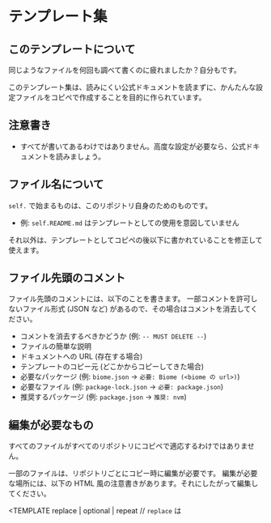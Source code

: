 # テンプレート集

## このテンプレートについて

同じようなファイルを何回も調べて書くのに疲れましたか？自分もです。

このテンプレート集は、読みにくい公式ドキュメントを読まずに、かんたんな設定ファイルをコピペで作成することを目的に作られています。

## 注意書き

- すべてが書いてあるわけではありません。高度な設定が必要なら、公式ドキュメントを読みましょう。

## ファイル名について

`self.` で始まるものは、このリポジトリ自身のためのものです。

- 例: `self.README.md` はテンプレートとしての使用を意図していません

それ以外は、テンプレートとしてコピペの後以下に書かれていることを修正して使えます。

## ファイル先頭のコメント

ファイル先頭のコメントには、以下のことを書きます。
一部コメントを許可しないファイル形式 (JSON など) があるので、その場合はコメントを消去してください。

- コメントを消去するべきかどうか (例: `-- MUST DELETE --`)
- ファイルの簡単な説明
- ドキュメントへの URL (存在する場合)
- テンプレートのコピー元 (どこかからコピーしてきた場合)
- 必要なパッケージ (例: `biome.json` -> `必要: Biome (<biome の url>)`)
- 必要なファイル (例: `package-lock.json` -> `必要: package.json`)
- 推奨するパッケージ (例: `package.json` -> `推奨: nvm`)

## 編集が必要なもの

すべてのファイルがすべてのリポジトリにコピペで適応するわけではありません。

一部のファイルは、リポジトリごとにコピー時に編集が必要です。
編集が必要な場所には、以下の HTML 風の注意書きがあります。それにしたがって編集してください。

<TEMPLATE
  replace | optional | repeat // `replace` は<TEMPLATE />タグをそのまま置き換えするもの、 `optional` は必須ではないもの、 `repeat` は複数個指定できるもの
  example: string // 例。だいたいカンマ区切り。
  desc?: string // 説明。自明でない場合。
/>

## 例
```yml name=".github/workflows/ci.yml"
# GitHub Actions を用いた CI
# docs: https://docs.github.com/ja/actions/about-github-actions/about-continuous-integration-with-github-actions
on:
  - pull_request: # <TEMPLATE optional /> -> この行は必須ではない。
  - push: # <TEMPLATE optional />
    - branches:
      # <TEMPLATE repeat example="- main,- release" desc="プッシュしたときにCIを実行したいブランチ" />
      - master
jobs:
  # <TEMPLATE repeat example="format:..." desc="実行したい CI" />
  build:
    name: Build
    runs-on: ubuntu-latest
    steps:
      # <TEMPLATE repeat example="- uses: actions/setup-node@v4, - run: npm run build" desc="各ステップで使うもの/実行するコマンド"/>
      - uses: actions/checkout@v4
      - uses: oven-sh/setup-bun@v2
      - run: bun install --frozen-lockfile
      - run: bun run build
```

## Contribution / Issue

are Welcome.
